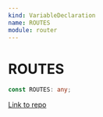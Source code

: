 ```yaml
---
kind: VariableDeclaration
name: ROUTES
module: router
---
```


# ROUTES

```ts
const ROUTES: any;
```

[Link to repo](https://github.com/timdeschryver/angular/blob/master/packages/router/src/router_config_loader.ts#L21-L21)
